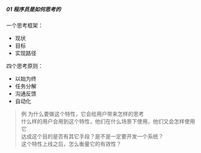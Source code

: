 
##### 01 程序员是如何思考的
一个思考框架：
- 现状
- 目标
- 实现路径

四个思考原则：
- 以始为终
- 任务分解
- 沟通反馈
- 自动化
> 例
> 为什么要做这个特性，它会给用户带来怎样的思考  
> 什么样的用户会用到这个特性，他们在什么场景下使用，他们又会怎样使用它  
> 达成这个目的是否有其它手段？是不是一定要开发一个系统？  
> 这个特性上线之后，怎么衡量它的有效性？  

